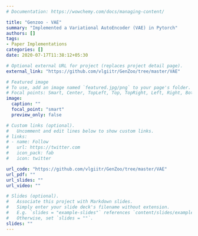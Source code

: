 ```yaml
---
# Documentation: https://wowchemy.com/docs/managing-content/

title: "Genzoo - VAE"
summary: "Implemented a Variational AutoEncoder (VAE) in Pytorch"
authors: []
tags:
- Paper Implementations
categories: []
date: 2020-07-17T11:38:12+05:30

# Optional external URL for project (replaces project detail page).
external_link: "https://github.com/vlgiitr/GenZoo/tree/master/VAE"

# Featured image
# To use, add an image named `featured.jpg/png` to your page's folder.
# Focal points: Smart, Center, TopLeft, Top, TopRight, Left, Right, BottomLeft, Bottom, BottomRight.
image:
  caption: ""
  focal_point: "smart"
  preview_only: false

# Custom links (optional).
#   Uncomment and edit lines below to show custom links.
# links:
# - name: Follow
#   url: https://twitter.com
#   icon_pack: fab
#   icon: twitter

url_code: "https://github.com/vlgiitr/GenZoo/tree/master/VAE"
url_pdf: ""
url_slides: ""
url_video: ""

# Slides (optional).
#   Associate this project with Markdown slides.
#   Simply enter your slide deck's filename without extension.
#   E.g. `slides = "example-slides"` references `content/slides/example-slides.md`.
#   Otherwise, set `slides = ""`.
slides: ""
---
```

